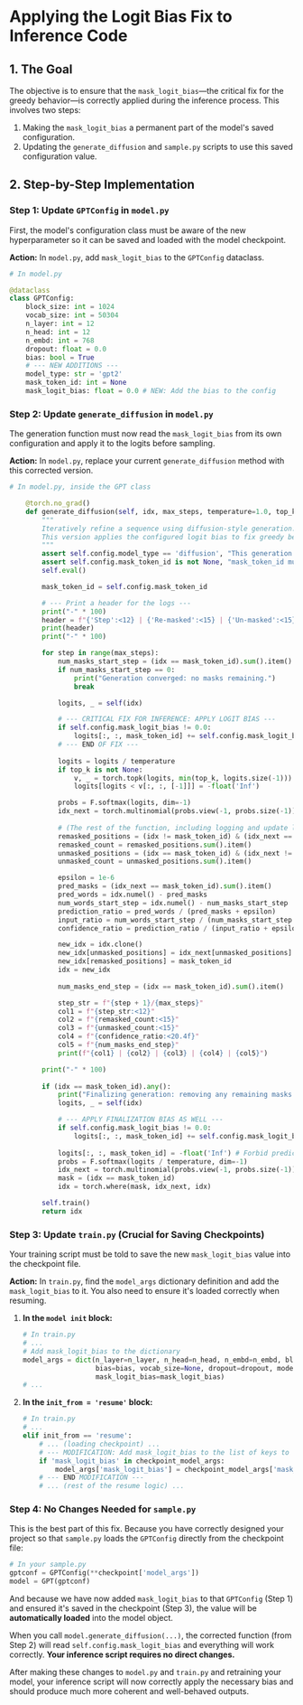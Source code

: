 
# Applying the Logit Bias Fix to Inference Code

## 1. The Goal

The objective is to ensure that the `mask_logit_bias`—the critical fix for the greedy behavior—is correctly applied during the inference process. This involves two steps:
1.  Making the `mask_logit_bias` a permanent part of the model's saved configuration.
2.  Updating the `generate_diffusion` and `sample.py` scripts to use this saved configuration value.

## 2. Step-by-Step Implementation

### Step 1: Update `GPTConfig` in `model.py`

First, the model's configuration class must be aware of the new hyperparameter so it can be saved and loaded with the model checkpoint.

**Action:** In `model.py`, add `mask_logit_bias` to the `GPTConfig` dataclass.

```python
# In model.py

@dataclass
class GPTConfig:
    block_size: int = 1024
    vocab_size: int = 50304
    n_layer: int = 12
    n_head: int = 12
    n_embd: int = 768
    dropout: float = 0.0
    bias: bool = True
    # --- NEW ADDITIONS ---
    model_type: str = 'gpt2'
    mask_token_id: int = None
    mask_logit_bias: float = 0.0 # NEW: Add the bias to the config
```

### Step 2: Update `generate_diffusion` in `model.py`

The generation function must now read the `mask_logit_bias` from its own configuration and apply it to the logits before sampling.

**Action:** In `model.py`, replace your current `generate_diffusion` method with this corrected version.

```python
# In model.py, inside the GPT class

    @torch.no_grad()
    def generate_diffusion(self, idx, max_steps, temperature=1.0, top_k=None):
        """
        Iteratively refine a sequence using diffusion-style generation.
        This version applies the configured logit bias to fix greedy behavior.
        """
        assert self.config.model_type == 'diffusion', "This generation method is only for diffusion models"
        assert self.config.mask_token_id is not None, "mask_token_id must be configured."
        self.eval()

        mask_token_id = self.config.mask_token_id

        # --- Print a header for the logs ---
        print("-" * 100)
        header = f"{'Step':<12} | {'Re-masked':<15} | {'Un-masked':<15} | {'Confidence Ratio':<20} | {'Masks Left'}"
        print(header)
        print("-" * 100)

        for step in range(max_steps):
            num_masks_start_step = (idx == mask_token_id).sum().item()
            if num_masks_start_step == 0:
                print("Generation converged: no masks remaining.")
                break

            logits, _ = self(idx)

            # --- CRITICAL FIX FOR INFERENCE: APPLY LOGIT BIAS ---
            if self.config.mask_logit_bias != 0.0:
                logits[:, :, mask_token_id] += self.config.mask_logit_bias
            # --- END OF FIX ---
            
            logits = logits / temperature
            if top_k is not None:
                v, _ = torch.topk(logits, min(top_k, logits.size(-1)))
                logits[logits < v[:, :, [-1]]] = -float('Inf')

            probs = F.softmax(logits, dim=-1)
            idx_next = torch.multinomial(probs.view(-1, probs.size(-1)), num_samples=1).view(idx.shape)
            
            # (The rest of the function, including logging and update logic, remains unchanged)
            remasked_positions = (idx != mask_token_id) & (idx_next == mask_token_id)
            remasked_count = remasked_positions.sum().item()
            unmasked_positions = (idx == mask_token_id) & (idx_next != mask_token_id)
            unmasked_count = unmasked_positions.sum().item()

            epsilon = 1e-6
            pred_masks = (idx_next == mask_token_id).sum().item()
            pred_words = idx.numel() - pred_masks
            num_words_start_step = idx.numel() - num_masks_start_step
            prediction_ratio = pred_words / (pred_masks + epsilon)
            input_ratio = num_words_start_step / (num_masks_start_step + epsilon)
            confidence_ratio = prediction_ratio / (input_ratio + epsilon)

            new_idx = idx.clone()
            new_idx[unmasked_positions] = idx_next[unmasked_positions]
            new_idx[remasked_positions] = mask_token_id
            idx = new_idx
            
            num_masks_end_step = (idx == mask_token_id).sum().item()

            step_str = f"{step + 1}/{max_steps}"
            col1 = f"{step_str:<12}"
            col2 = f"{remasked_count:<15}"
            col3 = f"{unmasked_count:<15}"
            col4 = f"{confidence_ratio:<20.4f}"
            col5 = f"{num_masks_end_step}"
            print(f"{col1} | {col2} | {col3} | {col4} | {col5}")

        print("-" * 100)
        
        if (idx == mask_token_id).any():
            print("Finalizing generation: removing any remaining masks...")
            logits, _ = self(idx)

            # --- APPLY FINALIZATION BIAS AS WELL ---
            if self.config.mask_logit_bias != 0.0:
                logits[:, :, mask_token_id] += self.config.mask_logit_bias
            
            logits[:, :, mask_token_id] = -float('Inf') # Forbid predicting MASK
            probs = F.softmax(logits / temperature, dim=-1)
            idx_next = torch.multinomial(probs.view(-1, probs.size(-1)), num_samples=1).view(idx.shape)
            mask = (idx == mask_token_id)
            idx = torch.where(mask, idx_next, idx)

        self.train()
        return idx
```

### Step 3: Update `train.py` (Crucial for Saving Checkpoints)

Your training script must be told to save the new `mask_logit_bias` value into the checkpoint file.

**Action:** In `train.py`, find the `model_args` dictionary definition and add the `mask_logit_bias` to it. You also need to ensure it's loaded correctly when resuming.

1.  **In the `model init` block:**

    ```python
    # In train.py
    # ...
    # Add mask_logit_bias to the dictionary
    model_args = dict(n_layer=n_layer, n_head=n_head, n_embd=n_embd, block_size=block_size,
                      bias=bias, vocab_size=None, dropout=dropout, model_type=model_type,
                      mask_logit_bias=mask_logit_bias)
    # ...
    ```

2.  **In the `init_from = 'resume'` block:**

    ```python
    # In train.py
    # ...
    elif init_from == 'resume':
        # ... (loading checkpoint) ...
        # --- MODIFICATION: Add mask_logit_bias to the list of keys to load ---
        if 'mask_logit_bias' in checkpoint_model_args:
            model_args['mask_logit_bias'] = checkpoint_model_args['mask_logit_bias']
        # --- END MODIFICATION ---
        # ... (rest of the resume logic) ...
    ```

### Step 4: No Changes Needed for `sample.py`

This is the best part of this fix. Because you have correctly designed your project so that `sample.py` loads the `GPTConfig` directly from the checkpoint file:

```python
# In your sample.py
gptconf = GPTConfig(**checkpoint['model_args'])
model = GPT(gptconf)
```

And because we have now added `mask_logit_bias` to that `GPTConfig` (Step 1) and ensured it's saved in the checkpoint (Step 3), the value will be **automatically loaded** into the model object.

When you call `model.generate_diffusion(...)`, the corrected function (from Step 2) will read `self.config.mask_logit_bias` and everything will work correctly. **Your inference script requires no direct changes.**

After making these changes to `model.py` and `train.py` and retraining your model, your inference script will now correctly apply the necessary bias and should produce much more coherent and well-behaved outputs.